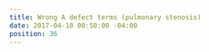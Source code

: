 ```yaml
---
title: Wrong A defect terms (pulmonary stenosis)
date: 2017-04-10 00:50:00 -04:00
position: 36
---
```


